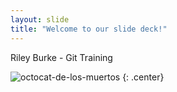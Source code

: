 ```yaml
---
layout: slide
title: "Welcome to our slide deck!"
---
```


Riley Burke - Git Training

![octocat-de-los-muertos](https://octodex.github.com/images/octocat-de-los-muertos.jpg)
{: .center}
